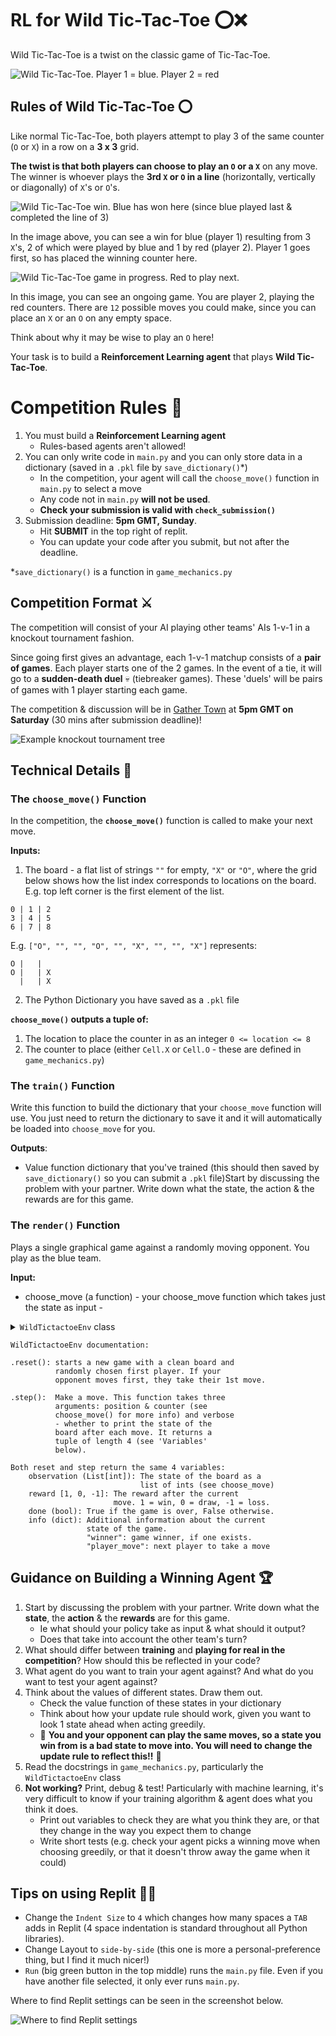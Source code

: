 # RL for Wild Tic-Tac-Toe :o::x:

Wild Tic-Tac-Toe is a twist on the classic game of Tic-Tac-Toe.


![Wild Tic-Tac-Toe. Player 1 = blue. Player 2 = red](images/wildttt.jpeg)

## Rules of Wild Tic-Tac-Toe :o:

Like normal Tic-Tac-Toe, both players attempt to play 3 of the same counter (`O` or `X`) in a row on a **3 x 3** grid.

**The twist is that both players can choose to play an `O` or a `X`** on any move. The winner is whoever plays the **3rd `X` or `O` in a line** (horizontally, vertically or diagonally) of `X`'s or `O`'s.

![Wild Tic-Tac-Toe win. Blue has won here (since blue played last & completed the line of 3)](images/wild_ttt_win.jpeg)

In the image above, you can see a win for blue (player 1) resulting from 3 `X`'s, 2 of which were played by blue and 1 by red (player 2). Player 1 goes first, so has placed the winning counter here.

![Wild Tic-Tac-Toe game in progress. Red to play next.](images/wild_ttt_ongoing.jpeg)

In this image, you can see an ongoing game. You are player 2, playing the red counters. There are `12` possible moves you could make, since you can place an `X` or an `O` on any empty space.

Think about why it may be wise to play an `O` here!

Your task is to build a **Reinforcement Learning agent** that plays **Wild Tic-Tac-Toe**.


# Competition Rules :scroll:
1. You must build a **Reinforcement Learning agent**
    - Rules-based agents aren't allowed!
2. You can only write code in `main.py` and you can only store data in a dictionary (saved in a `.pkl` file by `save_dictionary()`*)
    - In the competition, your agent will call the `choose_move()` function in `main.py` to select a move
    - Any code not in `main.py` **will not be used**.
    - **Check your submission is valid with `check_submission()`**
3. Submission deadline: **5pm GMT, Sunday**.
    - Hit **SUBMIT** in the top right of replit.
    - You can update your code after you submit, but not after the deadline.

  *`save_dictionary()` is a function in `game_mechanics.py`

## Competition Format :crossed_swords:

The competition will consist of your AI playing other teams' AIs 1-v-1 in a knockout tournament fashion.

Since going first gives an advantage, each 1-v-1 matchup consists of a **pair of games**. Each player starts one of the 2 games. In the event of a tie, it will go to a **sudden-death duel** :skull: (tiebreaker games). These 'duels' will be pairs of games with 1 player starting each game.

The competition & discussion will be in [Gather Town](https://app.gather.town/app/nJwquzJjD4TLKcTy/Delta%20Academy) at **5pm GMT on Saturday** (30 mins after submission deadline)!



![Example knockout tournament tree](./images/tournament_tree.png)

## Technical Details :hammer:

### The **`choose_move()`** Function

In the competition, the **`choose_move()`** function is called to make your next move. 

**Inputs:**
1. The board - a flat list of strings `""` for empty, `"X"` or `"O"`, where the grid below shows how the list index corresponds to locations on the board. E.g. top left corner is the first element of the list. 

```
0 | 1 | 2
3 | 4 | 5
6 | 7 | 8
```

E.g. `["O", "", "", "O", "", "X", "", "", "X"]` represents:
              
```
O |   |
O |   | X
  |   | X
```


2. The Python Dictionary you have saved as a `.pkl` file

**`choose_move()` outputs a tuple of:**
1. The location to place the counter in as an integer `0 <= location <= 8`
2. The counter to place (either `Cell.X` or `Cell.O` - these are defined in `game_mechanics.py`)

### The **`train()`** Function

Write this function to build the dictionary that your `choose_move` function will use. You just need to return the dictionary to save it and it will automatically be loaded into `choose_move` for you.

**Outputs**:

- Value function dictionary that you've trained (this should then saved by `save_dictionary()` so you can submit a `.pkl` file)Start by discussing the problem with your partner. Write down what the state, the action & the rewards are for this game.

### The **`render()`** Function
Plays a single graphical game against a randomly moving opponent. You play as the blue team.

**Input:**
- choose_move (a function) - your choose_move function which takes just the state as input - 

<details>
<summary><code style="white-space:nowrap;">  WildTictactoeEnv</code> class</summary>
The environment class controls the game and runs the opponent. It should be used for training your agent.
<br />
<br />
See example usage in <code style="white-space:nowrap;">play_wild_ttt_game()</code>.
<br />
<br />
The opponent's <code style="white-space:nowrap;">choose_move</code> function is input at initialisation (when <code style="white-space:nowrap;">WildTictactoeEnv(opponent_choose_move)</code> is called). The first player is chosen at random when <code style="white-space:nowrap;">WildTictactoeEnv.reset()</code> is called. Every time you call <code style="white-space:nowrap;">WildTictactoeEnv.step()</code>, 2 moves are taken: yours and then your opponent's.
    <br />
    <br />
    Both <code style="white-space:nowrap;">  WildTictactoeEnv.step()</code> and <code style="white-space:nowrap;">  WildTictactoeEnv.reset()</code> have <code style="white-space:nowrap;">  verbose</code> arguments which print debugging info to console when set to <code style="white-space:nowrap;">True</code>.
</details>

```
WildTictactoeEnv documentation:

.reset(): starts a new game with a clean board and 
          randomly chosen first player. If your 
          opponent moves first, they take their 1st move. 

.step():  Make a move. This function takes three 
          arguments: position & counter (see 
          choose_move() for more info) and verbose 
          - whether to print the state of the
          board after each move. It returns a 
          tuple of length 4 (see 'Variables' 
          below).

Both reset and step return the same 4 variables:
    observation (List[int]): The state of the board as a 
                             list of ints (see choose_move)
    reward [1, 0, -1]: The reward after the current 
                       move. 1 = win, 0 = draw, -1 = loss.
    done (bool): True if the game is over, False otherwise.
    info (dict): Additional information about the current 
                 state of the game.
                 "winner": game winner, if one exists.
                 "player_move": next player to take a move

```

## Guidance on Building a Winning Agent :trophy: 

1. Start by discussing the problem with your partner. Write down what the **state**, the **action** & the **rewards** are for this game.
    - Ie what should your policy take as input & what should it output?
    - Does that take into account the other team's turn?
2. What should differ between **training** and **playing for real in the competition**? How should this be reflected in your code?
3. What agent do you want to train your agent against? And what do you want to test your agent against?
4. Think about the values of different states. Draw them out.
    - Check the value function of these states in your dictionary
    - Think about how your update rule should work, given you want to look 1 state ahead when acting greedily.
    - :rotating_light: **You and your opponent can play the same moves, so a state you win from is a bad state to move into. You will need to change the update rule to reflect this!!** :rotating_light:
5. Read the docstrings in `game_mechanics.py`, particularly the `WildTictactoeEnv` class
6. **Not working?** Print, debug & test! Particularly with machine learning, it's very difficult to know if your training algorithm & agent does what you think it does.
    - Print out variables to check they are what you think they are, or that they change in the way you expect them to change
    - Write short tests (e.g. check your agent picks a winning move when choosing greedily, or that it doesn't throw away the game when it could)

## Tips on using Replit :technologist:

- Change the `Indent Size` to `4` which changes how many spaces a `TAB` adds in Replit (4 space indentation is standard throughout all Python libraries).
- Change Layout to `side-by-side` (this one is more a personal-preference thing, but I find it much nicer!)
- `Run` (big green button in the top middle) runs the `main.py` file. Even if you have another file selected, it only ever runs `main.py`.

Where to find Replit settings can be seen in the screenshot below.

![Where to find Replit settings](images/replit_settings.png)
